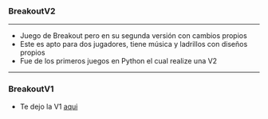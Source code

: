 ### BreakoutV2
---
* Juego de Breakout pero en su segunda versión con cambios propios 
* Este es apto para dos jugadores, tiene música y ladrillos con diseños propios
* Fue de los primeros juegos en Python el cual realize una V2
---
### BreakoutV1
* Te dejo la V1 [aqui](https://github.com/MarcoPaoletta/Breakout)
